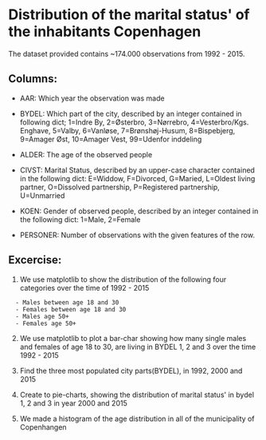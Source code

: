 # Distribution of the marital status' of the inhabitants Copenhagen

The dataset provided contains ~174.000 observations from 1992 - 2015.  

## Columns:
* AAR: Which year the observation was made

* BYDEL: Which part of the city, described by an integer contained in following dict; 1=Indre By, 2=Østerbro, 3=Nørrebro, 4=Vesterbro/Kgs. Enghave, 5=Valby, 6=Vanløse, 7=Brønshøj-Husum, 8=Bispebjerg, 9=Amager Øst, 10=Amager Vest, 99=Udenfor inddeling

* ALDER: The age of the observed people

* CIVST: Marital Status, described by an upper-case character contained in the following dict: E=Widdow, F=Divorced, G=Maried, L=Oldest living partner, O=Dissolved partnership, P=Registered partnership, U=Unmarried

* KOEN: Gender of observed people, described by an integer contained in the following dict: 1=Male, 2=Female

* PERSONER: Number of observations with the given features of the row.

## Excercise:
1. We use matplotlib to show the distribution of the following four categories over the time of 1992 - 2015
```Terminal
  - Males between age 18 and 30
  - Females between age 18 and 30
  - Males age 50+
  - Females age 50+
```

2. We use matplotlib to plot a bar-char showing how many single males and females of age 18 to 30, are living in BYDEL 1, 2 and 3 over the time 1992 - 2015

3. Find the three most populated city parts(BYDEL), in 1992, 2000 and 2015

4. Create to pie-charts, showing the distribution of marital status' in bydel 1, 2 and 3 in year 2000 and 2015

5. We made a histogram of the age distribution in all of the municipality of Copenhangen
